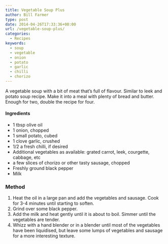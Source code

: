 ```yaml
---
title: Vegetable Soup Plus
author: Bill Farmer
type: post
date: 2014-04-26T17:33:36+00:00
url: /vegetable-soup-plus/
categories:
  - Recipes
keywords:
  - soup
  - vegetable
  - onion
  - potato
  - garlic
  - chilli
  - chorizo
---
```


A vegetable soup with a bit of meat that’s full of flavour. Similar to
leek and potato soup recipe. Make it into a meal with plenty of bread
and butter. Enough for two, double the recipe for four.

#### Ingredients

  * 1 tbsp olive oil
  * 1 onion, chopped
  * 1 small potato, cubed
  * 1 clove garlic, crushed
  * 1/2 a fresh chilli, if desired
  * Additional vegetables as available: grated carrot, leek, courgette, cabbage, etc
  * a few slices of chorizo or other tasty sausage, chopped
  * Freshly ground black pepper
  * Milk

### Method

  1. Heat the oil in a large pan and add the vegetables and sausage. Cook for 3-4 minutes until starting to soften.
  2. Grind over some black pepper.
  3. Add the milk and heat gently until it is about to boil. Simmer until the vegetables are tender.
  4. Whizz with a hand blender or in a blender until most of the vegetables have been liquidised, but leave some lumps of vegetables and sausage for a more interesting texture.

